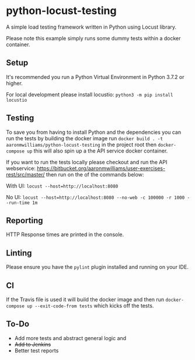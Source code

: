 # python-locust-testing
A simple load testing framework written in Python using Locust library.

Please note this example simply runs some dummy tests within a docker container.

## Setup
It's recommended you run a Python Virtual Environment in Python 3.7.2 or higher.

For local development please install locustio: `python3 -m pip install locustio`

## Testing
To save you from having to install Python and the dependencies you can run the tests by building the docker image
run `docker build . -t aaronmwilliams/python-locust-testing` in the project root then `docker-compose up` this will also spin up a the API service docker container.

If you want to run the tests locally please checkout and run the API webservice: https://bitbucket.org/aaronmwilliams/user-exercises-rest/src/master/ then run on the of the commands below:

With UI: `locust --host=http://localhost:8080`

No UI: `locust --host=http://localhost:8080 --no-web -c 100000 -r 1000 --run-time 1m`


## Reporting
HTTP Response times are printed in the console.

## Linting
Please ensure you have the `pylint` plugin installed and running on your IDE.

## CI
If the Travis file is used it will build the docker image and then run `docker-compose up --exit-code-from tests` which kicks off the tests.

## To-Do
- Add more tests and abstract general logic and 
- ~~Add to Jenkins~~
- Better test reports